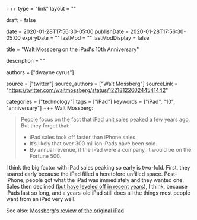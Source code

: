+++
type = "link"
layout = ""

draft = false

date = 2020-01-28T17:56:30-05:00
publishDate = 2020-01-28T17:56:30-05:00
expiryDate = ""
lastMod = ""
lastModDisplay = false

title = "Walt Mossberg on the iPad's 10th Anniversary"

description = ""

authors = ["dwayne cyrus"]

source = ["twitter"]
source_authors = ["Walt Mossberg"]
sourceLink = "https://twitter.com/waltmossberg/status/1221812260244541442"

categories = ["technology"]
tags = ["iPad"]
keywords = ["iPad", "10", "anniversary"]
+++
Walt Mossberg:

>People focus on the fact that iPad unit sales peaked a few years ago. But they forget that:
>* iPad sales took off faster than iPhone sales.
>* It’s likely that over 300 million iPads have been sold.
>* By annual revenue, if the iPad were a company, it would be on the Fortune 500.

I think the big factor with iPad sales peaking so early is two-fold. First, they soared early because the iPad filled a heretofore unfilled space. Post-iPhone, people got what the iPad was immediately and they wanted one. Sales then declined ([but have leveled off in recent years](https://www.statista.com/statistics/299632/tablet-shipments-apple/)), I think, because iPads last so long, and a years-old iPad still does all the things most people want from an iPad very well.

See also: [Mossberg's review of the original iPad](http://allthingsd.com/20100331/apple-ipad-review/)
